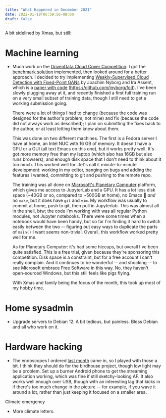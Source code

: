 ```yaml
---
title: "What Happened in December 2021"
date: 2022-01-18T06:59:56-08:00
draft: false
---
```


A bit sidelined by Xmas, but still:

# Machine learning

- Much work on the [DrivenData Cloud Cover Competition][0].  I got the
  [benchmark solution][1] implemented, then looked around for a better
  approach.  I decided to try implementing [Weakly-Supervised Cloud
  Detection with Fixed-Point GANs][2] by Joachim Nyborg and Ira
  Assent, which is a [paper with code][3]
  (https://github.com/jnyborg/fcd).  I've been slowly plugging away at
  it, and recently finished a first full training run on a very small
  subset of training data, though I still need to get a working
  submission going.

  There were a lot of things I had to change (because the code was
  designed for the author's problem, not mine) and fix (because the
  code did not always work as described); I plan on submitting the
  fixes back to the author, or at least letting them know about them.

  This was done on two different machines.  The first is a Fedora
  server I have at home, an Intel NUC with 16 GB of memory.  It
  doesn't have a GPU or a GUI (all text Emacs on this one), but it
  works pretty well.  It's got more memory free than my laptop (which
  also has 16GB but also runs browsers), and enough disk space that I
  don't need to think about it too much.  This worked well for...let's
  call it minute-to-minute development: working in my editor, banging
  on bugs and adding the features I wanted, committing to git and
  pushing to the remote repo.

  The training was all done on [Microsoft's Planetary Computer][5]
  platform, which gives me access to JupyterLab and a GPU.  It has a
  lot less disk space (~40GB or so, compared to ~500GB at home), no
  Emacs 🤯 *and* no `make`, but it does have `git` and `vim`.  My
  workflow was usually to commit at home, push to git, then pull in
  Jupyterlab.  This was almost all in the shell, btw; the code I'm
  working with was all regular Python modules, not Jupyter notebooks.
  There were some times when a notebook would have been handy, but so
  far I'm finding it hard to switch easily between the two -- figuring
  out easy ways to duplicate the parts of `main()` I want seems
  non-trivial.  Overall, this workflow worked pretty well for me.

  As for Planetary Computer: it's had some hiccups, but overall I've
  been quite satisfied.  This is a free trial, given because they're
  sponsoring this competition.  Disk space is a constraint, but for a
  free account I can't really complain.  And it continues to be
  wonderful -- and shocking -- to see Microsoft embrace Free Software
  in this way.  No, they haven't open-sourced Windows, but this still
  feels like pigs flying.

  With Xmas and family being the focus of the month, this took up most
  of my hobby time.

# Home sysadmin

- Upgrade servers to Debian 12.  A bit tedious, but painless. Bless
  Debian and all who work on it.

# Hardware hacking

- The endoscopes I ordered [last month][4] came in, so I played with
  those a bit.  I think they should do for the birdhouse project,
  though low light may be a problem.  Set up a burner Android phone to
  get the streaming application working, which was fine if still
  sketchy-looking AF.  It also works well enough over USB, though with
  an interesting lag that kicks in if there's too much change in the
  picture -- for example, if you wave it around a lot, rather than
  just keeping it focused on a smaller area.

Climate emergency

- More climate letters.


[0]: https://www.drivendata.org/competitions/83/cloud-cover/page/396/
[1]: https://www.drivendata.co/blog/cloud-cover-benchmark/
[2]: https://arxiv.org/abs/2111.11879
[3]: https://paperswithcode.com/paper/weakly-supervised-cloud-detection-with-fixed
[4]: https://va7unx.space/posts/what-happened-in-november-2021/
[5]: https://planetarycomputer.microsoft.com
